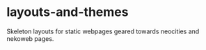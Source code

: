 # layouts-and-themes
Skeleton layouts for static webpages geared towards neocities and nekoweb pages.
